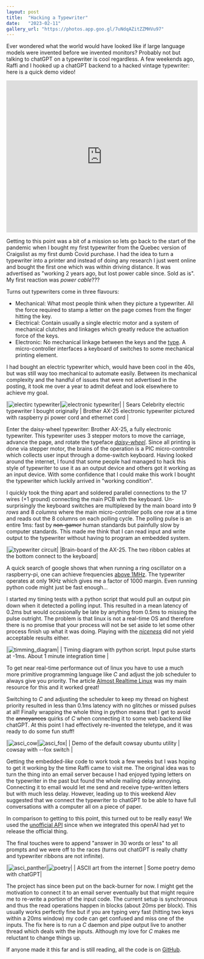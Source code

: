 ```yaml
---
layout: post
title:  "Hacking a Typewriter"
date:   "2023-02-11"
gallery_url: "https://photos.app.goo.gl/7uNdqAZitZZMHVu97"
---
```


Ever wondered what the world would have looked like if large language models were invented before we invented monitors? Probably not but talking to chatGPT on a typewriter is cool regardless. A few weekends ago, Raffi and I hooked up a chatGPT backend to a hacked vintage typewriter: here is a quick demo video!

<iframe width="100%" height="400px" src="https://www.youtube.com/embed/Ow0xPYktSg0" title="YouTube video player" frameborder="0" allow="accelerometer; autoplay; clipboard-write; encrypted-media; gyroscope; picture-in-picture; web-share" allowfullscreen></iframe>

Getting to this point was a bit of a mission so lets go back to the start of the pandemic when I bought my first typewriter from the Quebec version of Craigslist as my first dumb Covid purchase. I had the idea to turn a typewriter into a printer and instead of doing any research I just went online and bought the first one which was within driving distance. It was advertised as "working 2 years ago, but lost power cable since. Sold as is". My first reaction was _power cable_???

Turns out typewriters come in three flavours:
* Mechanical: What most people think when they picture a typewriter. All the force required to stamp a letter on the page comes from the finger hitting the key.
* Electrical: Contain usually a single electric motor and a system of mechanical clutches and linkages which greatly reduce the actuation force of the keys.
* Electronic: No mechanical linkage between the keys and the [type](https://en.wikipedia.org/wiki/Sort_(typesetting)). A micro-controller interfaces a keyboard of switches to some mechanical printing element.

I had bought an electric typewriter which, would have been cool in the 40s, but was still way too mechanical to automate easily. Between its mechanical complexity and the handful of issues that were not advertised in the posting, it took me over a year to admit defeat and look elsewhere to achieve my goal.

 
|![electirc typewriter]({{page.image_urls[0]}})|![electronic typewriter]({{page.image_urls[1]}})|
| Sears Celebrity electric typewriter I bought originally | Brother AX-25 electronic typewriter pictured with raspberry pi power cord and ethernet cord |

Enter the daisy-wheel typewriter: Brother AX-25, a fully electronic typewriter. This typewriter uses 3 stepper motors to move the carriage, advance the page, and rotate the typeface [_daisy-wheel_](https://en.wikipedia.org/wiki/Daisy_wheel_printing). Since all printing is done via stepper motor, the brains of the operation is a PIC micro-controller which collects user input through a dome-switch keyboard. Having looked around the internet, I found that some people had managed to hack this style of typewriter to use it as an output device and others got it working as an input device. With some confidence that I could make this work I bought the typewriter which luckily arrived in "working condition".

I quickly took the thing apart and soldered parallel connections to the 17 wires (+1 ground) connecting the main PCB with the keyboard. Un-surprisingly the keyboard switches are multiplexed by the main board into 9 _rows_ and 8 _columns_ where the main micro-controller polls one row at a time and reads out the 8 columns on each polling cycle. The polling pulse is an entire 1ms: fast by ~~non-gamer~~ human standards but painfully slow by computer standards. This made me think that I can read input and write output to the typewriter without having to program an embedded system.

|![typewriter circuit]({{page.image_urls[2]}})|
|Brain-board of the AX-25. The two ribbon cables at the bottom connect to the keyboard|

A quick search of google shows that when running a ring oscillator on a raspberry-pi, one can achieve frequencies [above 1MHz](https://pub.pages.cba.mit.edu/ring/). The typewriter operates at only 1KHz which gives me a factor of 1000 margin. Even running python code might just be fast enough... 

I started my timing tests with a python script that would pull an output pin down when it detected a polling input. This resulted in a mean latency of 0.2ms but would occasionally be late by anything from 0.5ms to missing the pulse outright. The problem is that linux is not a real-time OS and therefore there is no promise that your process will not be set aside to let some other process finish up what it was doing. Playing with the [_niceness_](https://en.wikipedia.org/wiki/Nice_(Unix)) did not yield acceptable results either.

|![timming_diagram]({{page.image_urls[3]}})|
| Timing diagram with python script. Input pulse starts at -1ms. About 1 minute integration time |

To get near real-time performance out of linux you have to use a much more primitive programming language like _C_ and adjust the job scheduler to always give you priority. The article [Almost Realtime Linux](https://www.iot-programmer.com/index.php/books/22-raspberry-pi-and-the-iot-in-c/chapters-raspberry-pi-and-the-iot-in-c/33-raspberry-pi-iot-in-c-almost-realtime-linux) was my main resource for this and it worked great!

Switching to _C_ and adjusting the scheduler to keep my thread on highest priority resulted in less than 0.1ms latency with no glitches or missed pulses at all! Finally wrapping the whole thing in python means that I get to avoid the ~~annoyances~~ quirks of _C_ when connecting it to some web backend like chatGPT. At this point I had effectively re-invented the teletype, and it was ready to do some fun stuff!

|![asci_cow]({{page.image_urls[4]}})|![asci_fox]({{page.image_urls[5]}})|
| Demo of the default cowsay ubuntu utility | cowsay with --fox switch | 

Getting the embedded-_like_ code to work took a few weeks but I was hoping to get it working by the time Raffi came to visit me. The original idea was to turn the thing into an email server because I had enjoyed typing letters on the typewriter in the past but found the whole mailing delay annoying. Connecting it to email would let me send and receive type-written letters but with much less delay. However, leading up to this weekend Alev suggested that we connect the typewriter to chatGPT to be able to have full conversations with a computer all on a piece of paper.

In comparison to getting to this point, this turned out to be really easy! We used the [unofficial API](https://github.com/acheong08/ChatGPT) since when we integrated this openAI had yet to release the official thing. 

The final touches were to append "answer in 30 words or less" to all prompts and we were off to the races (turns out chatGPT is really chatty and typewriter ribbons are not infinite). 

|![asci_panther]({{page.image_urls[6]}})|![poetry]({{page.image_urls[7]}})|
| ASCII art from the internet | Some poetry demo with chatGPT|

The project has since been put on the back-burner for now. I might get the motivation to connect it to an email server eventually but that might require me to re-write a portion of the input code. The current setup is synchronous and thus the read operations happen in blocks (about 20ms per block). This usually works perfectly fine but if you are typing very fast (hitting two keys within a 20ms window) my code can get confused and miss one of the inputs. The fix here is to run a _C_ daemon and pipe output live to another thread which deals with the inputs. Although my love for _C_ makes me reluctant to change things up.

If anyone made it this far and is still reading, all the code is on [GitHub](https://github.com/merny93/typewriter).

<!-- The typewriter I had bought was an electrical one, and turns out it had way more problems than just the missing power cable. Within a day of buying the thing I replaced the Sears proprietary mains power receptacle with a standard [kettle cord](https://en.wikipedia.org/wiki/IEC_60320#C15/C16_coupler) one. To the sweet old ladies credit, the machine did turn on and even typed a couple characters at which point I noticed the key called _power return_ and of course had to press it! The carriage did as requested: advanced the paper one line spacing and then wound itself to the left margin, at which point the _power_ disengaged and the spring which advances the carriage one character at a time fully unwound slamming the carriage into the right margin in the process. -->

<!-- The mechanism which advances the carriage is based upon an [anchor escapement](https://en.wikipedia.org/wiki/Anchor_escapement) allowing the carriage to advance and retard a consistent spacing for each character. To implement power return (and repeated spacing) the anchor of the escapement is separated into two parts which are spring loaded to the nominal position. During the _power return_ the anchor disengages the escape wheel while a motor winds the carriage back, once the carriage reaches the end-stop it disengages the motor and re-engages the anchor. In my case, over the machines life, the spring which engages the anchor loosened and the join in the anchor stiffened resulting in slightly slower engagement time. The end result was that the escapement would unwind the entire way after the _power return_ motor disengaged. Indeed the fix was just to take apparat the escapement mechanism, wash and grease it, and replace the tired spring. -->

<!-- Other problems included a shift key which did nothing (caused by a missing linkage and fixed by making a linkage out of steel wire) and a broken backspace key (caused by a missing screw and bushing and fixed by machining a brass bushing and replacing the screw). -->

<!-- To automate the typewriter I had originally planned to add ~30 solenoids (one for each key) and actuate which ever one I needed! This turned out to not be realistic as even though the typewriter was electric, the force required to overcome the springs in the keys required a fairly large solenoid. Short of winding my own solenoids designed for very high voltage low duty cycle I decided to abandon that plan. The next plan was to actuate all the keys with a single solenoid mounted on a linear stage in a place where all inputs align together. This was certainly possible but it would still require some shenanigans to actuate special keys (like shift, space and others...) so I tabled that idea for some time. I really did not have it in me to work with microscopic linkages as everything in that typewriter was so compact. -->